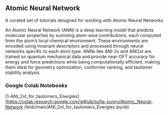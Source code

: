 ## **Atomic Neural Network**
A curated set of  tutorials designed for working with Atomic Neural Networks

An Atomic Neural Network (ANN) is a deep learning model that predicts molecular properties by summing atom-wise contributions, each computed from the atom’s local chemical environment. These environments are encoded using invariant descriptors and processed through neural networks specific to each atom type. ANNs like ANI-2x and ANI2xt are trained on quantum mechanical data and provide near-DFT accuracy for energy and force predictions while being computationally efficient, making them ideal for geometry optimization, conformer ranking, and tautomer stability analysis

### **Google Colab Notebooks**

[1-ANI_2xt_for_tautomers_Energies](https://colab.research.google.com/github/sofia-sunny/Atomic_Neural-Network
/blob/main/ANI_2xt_for_tautomers_Energies.ipynb)
